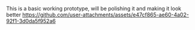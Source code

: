 This is a basic working prototype, will be polishing it and making it look better 
https://github.com/user-attachments/assets/e47cf865-ae60-4a02-92f1-3d0da5f952a6


